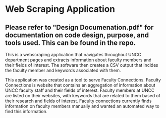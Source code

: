 # Web Scraping Application
## Please refer to "Design Documenation.pdf" for documentation on code design, purpose, and tools used. This can be found in the repo. 

This is a webscraping application that navigates throughout UNCC department pages and extracts information about faculty members and their fields of interest. The software then creates a CSV output that incldes the faculty member and keywords associated with them. 

This application was created as a tool to serve Faculty Connections. Faculty Connections is website that contains an aggregation of information about UNCC faculty staff and their fields of interest. Faculty members at UNCC are listed on their websites, with keywords that are related to them based of their research and fields of interest. Faculty connections currently finds information on faculty members manually and wanted an automated way to find this information.  
